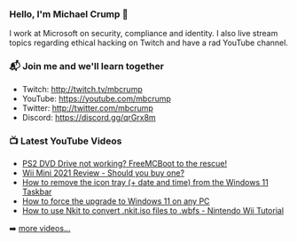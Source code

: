 ### Hello, I'm Michael Crump 👋

I work at Microsoft on security, compliance and identity. I also live stream topics regarding ethical hacking on Twitch and have a rad YouTube channel. 

### 📬 Join me and we'll learn together

- Twitch: http://twitch.tv/mbcrump
- YouTube: https://youtube.com/mbcrump
- Twitter: http://twitter.com/mbcrump
- Discord: https://discord.gg/qrGrx8m

### 📺 Latest YouTube Videos

<!-- YOUTUBE:START -->
- [PS2 DVD Drive not working? FreeMCBoot to the rescue!](https://www.youtube.com/watch?v=jqjHYVH6YGE)
- [Wii Mini 2021 Review - Should you buy one?](https://www.youtube.com/watch?v=8AfOCXGHAhQ)
- [How to remove the icon tray (+ date and time) from the Windows 11 Taskbar](https://www.youtube.com/watch?v=7EbiZmikC9Q)
- [How to force the upgrade to Windows 11 on any PC](https://www.youtube.com/watch?v=P3EsMEjaKEU)
- [How to use Nkit to convert .nkit.iso files to .wbfs - Nintendo Wii Tutorial](https://www.youtube.com/watch?v=iWtNhxOFWA4)
<!-- YOUTUBE:END -->

➡️ [more videos...](https://youtube.com/mbcrump)

